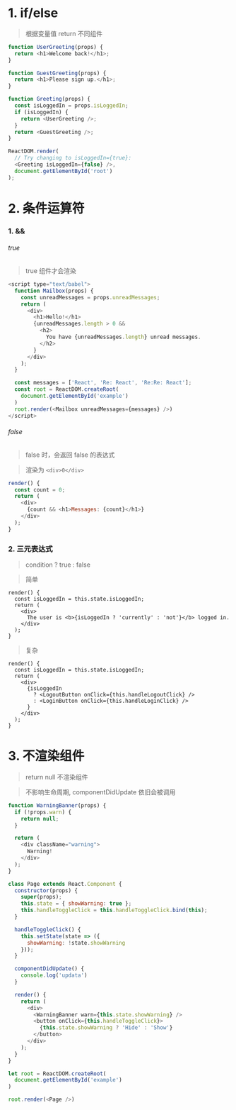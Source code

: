 <!--
 * @LastEditors: wudan01
 * @description: 文件描述
-->
# 1. if/else 
> 根据变量值 return 不同组件

```javascript
function UserGreeting(props) {
  return <h1>Welcome back!</h1>;
}

function GuestGreeting(props) {
  return <h1>Please sign up.</h1>;
}

function Greeting(props) {
  const isLoggedIn = props.isLoggedIn;
  if (isLoggedIn) {
    return <UserGreeting />;
  }
  return <GuestGreeting />;
}

ReactDOM.render(
  // Try changing to isLoggedIn={true}:
  <Greeting isLoggedIn={false} />,
  document.getElementById('root')
);
```

# 2. 条件运算符 
### 1. &&

###### true
> true 组件才会渲染
``` javascript
<script type="text/babel">
  function Mailbox(props) {
    const unreadMessages = props.unreadMessages;
    return (
      <div>
        <h1>Hello!</h1>
        {unreadMessages.length > 0 &&
          <h2>
            You have {unreadMessages.length} unread messages.
          </h2>
        }
      </div>
    );
  }

  const messages = ['React', 'Re: React', 'Re:Re: React'];
  const root = ReactDOM.createRoot(
    document.getElementById('example')
  )
  root.render(<Mailbox unreadMessages={messages} />)
</script>
```

###### false
> false 时，会返回 false 的表达式

> 渲染为 ```<div>0</div>```

``` javascript
render() {
  const count = 0;
  return (
    <div>
      {count && <h1>Messages: {count}</h1>}
    </div>
  );
}
```

### 2. 三元表达式
> condition ? true : false

> 简单
```javascritpt
render() {
  const isLoggedIn = this.state.isLoggedIn;
  return (
    <div>
      The user is <b>{isLoggedIn ? 'currently' : 'not'}</b> logged in.
    </div>
  );
}
```

> 复杂
```javascritpt
render() {
  const isLoggedIn = this.state.isLoggedIn;
  return (
    <div>
      {isLoggedIn
        ? <LogoutButton onClick={this.handleLogoutClick} />
        : <LoginButton onClick={this.handleLoginClick} />
      }
    </div>
  );
}
```

# 3. 不渲染组件
> return null 不渲染组件

> 不影响生命周期, componentDidUpdate 依旧会被调用

```javascript
function WarningBanner(props) {
  if (!props.warn) {
    return null;
  }

  return (
    <div className="warning">
      Warning!
    </div>
  );
}

class Page extends React.Component {
  constructor(props) {
    super(props);
    this.state = { showWarning: true };
    this.handleToggleClick = this.handleToggleClick.bind(this);
  }

  handleToggleClick() {
    this.setState(state => ({
      showWarning: !state.showWarning
    }));
  }

  componentDidUpdate() {
    console.log('updata')
  }

  render() {
    return (
      <div>
        <WarningBanner warn={this.state.showWarning} />
        <button onClick={this.handleToggleClick}>
          {this.state.showWarning ? 'Hide' : 'Show'}
        </button>
      </div>
    );
  }
}

let root = ReactDOM.createRoot(
  document.getElementById('example')
)

root.render(<Page />)
```